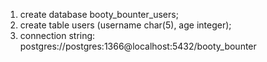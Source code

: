 1. create database booty_bounter_users;
2. create table users (username char(5), age integer);
3. connection string: postgres://postgres:1366@localhost:5432/booty_bounter
